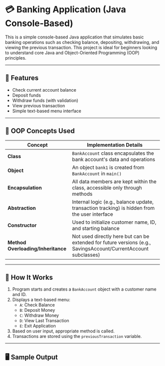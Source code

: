 # 💳 Banking Application (Java Console-Based)

This is a simple console-based Java application that simulates basic banking operations such as checking balance, depositing, withdrawing, and viewing the previous transaction. This project is ideal for beginners looking to understand core Java and Object-Oriented Programming (OOP) principles.

---

## 🔧 Features

- Check current account balance
- Deposit funds
- Withdraw funds (with validation)
- View previous transaction
- Simple text-based menu interface

---

## 📌 OOP Concepts Used

| Concept           | Implementation Details |
|------------------|-------------------------|
| **Class**        | `BankAccount` class encapsulates the bank account's data and operations |
| **Object**       | An object `bank1` is created from `BankAccount` in `main()` |
| **Encapsulation**| All data members are kept within the class, accessible only through methods |
| **Abstraction**  | Internal logic (e.g., balance update, transaction tracking) is hidden from the user interface |
| **Constructor**  | Used to initialize customer name, ID, and starting balance |
| **Method Overloading/Inheritance** | Not used directly here but can be extended for future versions (e.g., SavingsAccount/CurrentAccount subclasses) |

---

## 🧠 How It Works

1. Program starts and creates a `BankAccount` object with a customer name and ID.
2. Displays a text-based menu:
    - `A`: Check Balance
    - `B`: Deposit Money
    - `C`: Withdraw Money
    - `D`: View Last Transaction
    - `E`: Exit Application
3. Based on user input, appropriate method is called.
4. Transactions are stored using the `previousTransaction` variable.

---

## 🖥️ Sample Output

